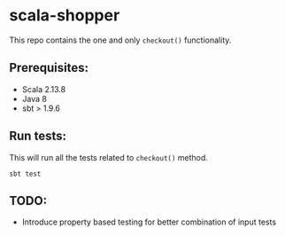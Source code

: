 # scala-shopper

This repo contains the one and only `checkout()` functionality.

## Prerequisites:

- Scala 2.13.8
- Java 8
- sbt > 1.9.6


## Run tests:

This will run all the tests related to `checkout()` method.
```shell
sbt test
```

## TODO:

- Introduce property based testing for better combination of input tests

